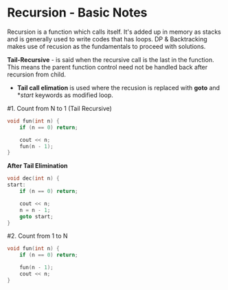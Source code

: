 # Recursion - Basic Notes

Recursion is a function which calls itself. It's added up in memory as stacks and is generally used to write codes that has loops.
DP & Backtracking makes use of recusion as the fundamentals to proceed with solutions.

**Tail-Recursive** - is said when the recursive call is the last in the function. This means the parent function control need not be handled back after recursion from child.
- **Tail call elimation** is used where the recusion is replaced with **goto** and **start* keywords as modified loop.

#1. Count from N to 1 (Tail Recursive)

```cpp
void fun(int n) {
	if (n == 0) return;

	cout << n;
	fun(n - 1);
}
```

**After Tail Elimination**
```cpp
void dec(int n) {
start:
	if (n == 0) return;

	cout << n;
	n = n - 1;
	goto start;
}
```

#2. Count from 1 to N

```cpp
void fun(int n) {
	if (n == 0) return;

	fun(n - 1);
	cout << n;
}
```

